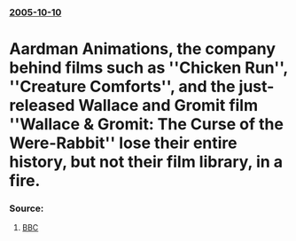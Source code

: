 ### [2005-10-10](/news/2005/10/10/index.md)

#  Aardman Animations, the company behind films such as ''Chicken Run'', ''Creature Comforts'', and the just-released Wallace and Gromit film ''Wallace & Gromit: The Curse of the Were-Rabbit'' lose their entire history, but not their film library, in a fire. 




### Source:

1. [BBC](http://news.bbc.co.uk/2/hi/uk_news/england/bristol/somerset/4326286.stm)
